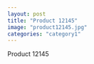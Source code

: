```yaml
---
layout: post
title: "Product 12145"
image: "product12145.jpg"
categories: "category1"
---
```

Product 12145
